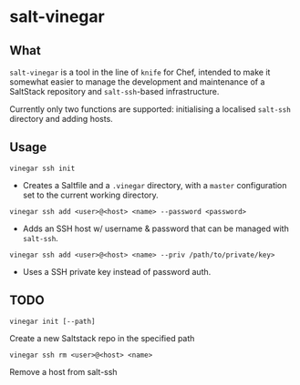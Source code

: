# salt-vinegar

## What

`salt-vinegar` is a tool in the line of `knife` for Chef, intended to make it
somewhat easier to manage the development and maintenance of a SaltStack repository and `salt-ssh`-based
infrastructure.

Currently only two functions are supported: initialising a localised `salt-ssh` directory and adding hosts.

## Usage

`vinegar ssh init`

 - Creates a Saltfile and a `.vinegar` directory, with a `master` configuration set to the current working directory.

`vinegar ssh add <user>@<host> <name> --password <password>`

  - Adds an SSH host w/ username & password that can be managed with `salt-ssh`.

`vinegar ssh add <user>@<host> <name> --priv /path/to/private/key>`
  - Uses a SSH private key instead of password auth.

## TODO

`vinegar init [--path]`

Create a new Saltstack repo in the specified path

`vinegar ssh rm <user>@<host> <name>`

Remove a host from salt-ssh